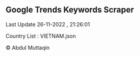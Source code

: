 

## Google Trends Keywords Scraper 
 
Last Update 26-11-2022 , 21:26:01

Country List :
VIETNAM.json



© Abdul Muttaqin 

